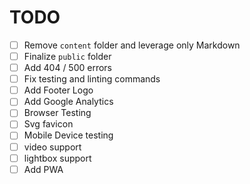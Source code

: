 # TODO

- [ ] Remove `content` folder and leverage only Markdown
- [ ] Finalize `public` folder
- [ ] Add 404 / 500 errors
- [ ] Fix testing and linting commands
- [ ] Add Footer Logo
- [ ] Add Google Analytics
- [ ] Browser Testing
- [ ] Svg favicon
- [ ] Mobile Device testing
- [ ] video support
- [ ] lightbox support
- [ ] Add PWA
